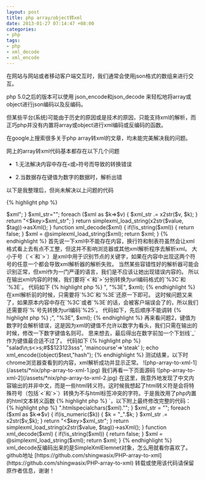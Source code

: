 ```yaml
---
layout: post
title: php array/object转xml
date: 2013-01-27 07:14:47 +08:00
categories:
- php
tags:
- php
- xml_decode
- xml_encode
---
```


在网站与网站或者移动客户端交互时，我们通常会使用json格式的数组来进行交互。

php 5.0之后的版本可以使用 json_encode和json_decode 来轻松地将array或object进行json编码以及反编码。

但某些平台(系统)可能由于历史的原因或是技术的原因，只能支持xml的解析，而正巧php并没有内置将array或object进行xml编码或反编码的函数。

在google上搜索很多关于php array转xml的文章，均未能完美解决我的问题。

网上的array转xml代码基本都存在以下几个问题

+ 1.无法解决内容中存在`<`或`>`符号而导致的转换错误

+ 2.当数据存在键值为数字的数据时，解析出错

以下是我整理后，但尚未解决以上问题的代码

{% highlight php %}
<?php
function xml_encode($value, $tag = "root") {
	if( !is_array($value)
		&& !is_string($value)
		&& !is_bool($value)
		&& !is_numeric($value)
		&& !is_object($value) ) {
			return false;
	}
	function x2str($xml, $key) {
		if (!is_array($xml) && !is_object($xml)) {
			return "<$key>$xml</$key>";
		}
		$xml_str="";
		foreach ($xml as $k=>$v) {
			$xml_str .= x2str($v, $k);
		}
		return "<$key>$xml_str</$key>";
	}
	return simplexml_load_string(x2str($value, $tag))->asXml();
}

function xml_decode($xml) {
	if(!is_string($xml)) {
		return false;
	}
	$xml = @simplexml_load_string($xml);
	return $xml;
}
{% endhighlight %}

首先说一下xml中不能存在内容，换行符和制表符虽然会让xml格式看上去有点不工整，但这并不影响浏览器或其他xml解析程序去解析xml。

大小于号（`<`和`>`）是xml中用于识别节点的关键字，如果在内容中出现这两个符号的任意一个都会导致xml解析器的解析失败。

当然某些容错性好的解析器可能会识别正常，但xml作为一门严谨的语言，我们是不应该让她出现错误内容的。

所以在输出xml内容的时候，我们要将`<`和`>`分别转换为url编码格式的`%3C`和`%3E`。

代码如下

{% highlight php %}
<?php
$xml = str_replace("<", "%3C", $xml);
$xml = str_replace(">", "%3E", $xml);
{% endhighlight %}

在xml解析前的时候，只需要将`%3C`和`%3E`还原一下即可。

这时候问题又来了，如果原本内容中存在`%3C`或者`%3E`的话，会被客户端误会了的，所以我们还需要将`%`号先转换为url编码`%25`。

代码如下，先后顺序不能调转

{% highlight php %}
<?php
$xml = str_replace("%", "%25", $xml);
$xml = str_replace("<;", "%3C", $xml);
$xml = str_replace(">;", "%3E", $xml);
{% endhighlight %}

再来看问题2，键值为数字时会解析错误，这是因为xml的键值不允许以数字为看头，我们只需在输出的时候，修改一下数字键值名则可。

思来想去，最后得出在数字前加一个下划线`_`作为键值最合适不过了。

代码如下

{% highlight php %}
<?php
if(is_numeric($k)) {
	$k = "_".$k;
}
{% endhighlight %}

下面来进行以下测试，测试代码如下

{% highlight php %}
<?php
@header("Content-type:application/xml");

$test['string']='文本';
$test['ss']='12:30';
$test[123]=123123123;
$test['asdasd']=true;
$test[3]=array(
	'entree'=>"salad\n;s<>s;#$$123123sss",
	'maincourse'=>'steak'
);
echo xml_encode((object)$test,"hash");
{% endhighlight %}

测试结果，以下时chrome浏览器查看到的内容，xml解析成功并显示正常。

![php-array-to-xml-1](/assets/*nix/php-array-to-xml-1.jpg)

我们再看一下页面源码

![php-array-to-xml-2](/assets/*nix/php-array-to-xml-2.jpg)

在这里，我意外地发现了中文内容输出的并非中文，而是一些html转义符。这时候我想起了html转义符是会将特殊符号（包括`<`和`>`）转换为不与html标签冲突的字符。于是我改用了php内置的html文本转义函数

{% highlight php %}
<?php
htmlspecialchars($xml);
{% endhighlight %}

使用了一下，效果还不错，以下是chrome浏览器解析后显示的内容

![php-array-to-xml-3](/assets/*nix/php-array-to-xml-3.jpg)

不但解析正常，还在在浏览器上直接看到原始数据的`<`和`>`，以下附上最终修改完整的代码：

{% highlight php %}
<?php
/*
Function : xml_encode,xml_decode
Author : Shingwa Six
Source code from http://blog.waaile.com/array-to-xml
*/

function xml_encode($value, $tag = "root") {
	if( !is_array($value)
		&& !is_string($value)
		&& !is_bool($value)
		&& !is_numeric($value)
		&& !is_object($value) ) {
			return false;
	}
	function x2str($xml, $key) {
		if (!is_array($xml) && !is_object($xml)) {
			return "<$key>".htmlspecialchars($xml)."</$key>";
		}
		$xml_str = "";
		foreach ($xml as $k=>$v) {
			if(is_numeric($k)) {
				$k = "_".$k;
			}
			$xml_str .= x2str($v,$k);
		}
		return "<$key>$xml_str</$key>";
	}
	return simplexml_load_string(x2str($value, $tag))->asXml();
}

function xml_decode($xml) {
	if(!is_string($xml)) {
		return false;
	}
	$xml = @simplexml_load_string($xml);
	return $xml;
}
{% endhighlight %}

xml_decode反编码出来的是SimpleXmlElemnet对象，怎么用就看你喜欢了。

github地址 [https://github.com/shingwasix/PHP-array-to-xml](https://github.com/shingwasix/PHP-array-to-xml)

转载或使用该代码请保留原作者信息，谢谢！
